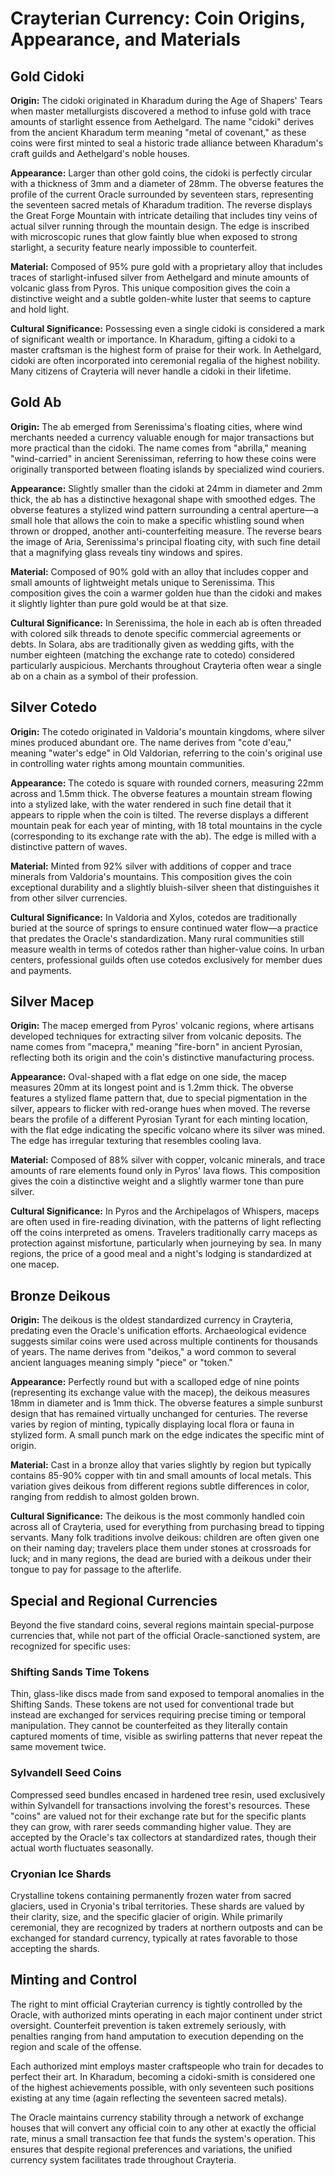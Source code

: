 # Crayterian Currency: Coin Origins, Appearance, and Materials

## Gold Cidoki

**Origin:** The cidoki originated in Kharadum during the Age of Shapers' Tears when master metallurgists discovered a method to infuse gold with trace amounts of starlight essence from Aethelgard. The name "cidoki" derives from the ancient Kharadum term meaning "metal of covenant," as these coins were first minted to seal a historic trade alliance between Kharadum's craft guilds and Aethelgard's noble houses.

**Appearance:** Larger than other gold coins, the cidoki is perfectly circular with a thickness of 3mm and a diameter of 28mm. The obverse features the profile of the current Oracle surrounded by seventeen stars, representing the seventeen sacred metals of Kharadum tradition. The reverse displays the Great Forge Mountain with intricate detailing that includes tiny veins of actual silver running through the mountain design. The edge is inscribed with microscopic runes that glow faintly blue when exposed to strong starlight, a security feature nearly impossible to counterfeit.

**Material:** Composed of 95% pure gold with a proprietary alloy that includes traces of starlight-infused silver from Aethelgard and minute amounts of volcanic glass from Pyros. This unique composition gives the coin a distinctive weight and a subtle golden-white luster that seems to capture and hold light.

**Cultural Significance:** Possessing even a single cidoki is considered a mark of significant wealth or importance. In Kharadum, gifting a cidoki to a master craftsman is the highest form of praise for their work. In Aethelgard, cidoki are often incorporated into ceremonial regalia of the highest nobility. Many citizens of Crayteria will never handle a cidoki in their lifetime.

## Gold Ab

**Origin:** The ab emerged from Serenissima's floating cities, where wind merchants needed a currency valuable enough for major transactions but more practical than the cidoki. The name comes from "abrilla," meaning "wind-carried" in ancient Serenissiman, referring to how these coins were originally transported between floating islands by specialized wind couriers.

**Appearance:** Slightly smaller than the cidoki at 24mm in diameter and 2mm thick, the ab has a distinctive hexagonal shape with smoothed edges. The obverse features a stylized wind pattern surrounding a central aperture—a small hole that allows the coin to make a specific whistling sound when thrown or dropped, another anti-counterfeiting measure. The reverse bears the image of Aria, Serenissima's principal floating city, with such fine detail that a magnifying glass reveals tiny windows and spires.

**Material:** Composed of 90% gold with an alloy that includes copper and small amounts of lightweight metals unique to Serenissima. This composition gives the coin a warmer golden hue than the cidoki and makes it slightly lighter than pure gold would be at that size.

**Cultural Significance:** In Serenissima, the hole in each ab is often threaded with colored silk threads to denote specific commercial agreements or debts. In Solara, abs are traditionally given as wedding gifts, with the number eighteen (matching the exchange rate to cotedo) considered particularly auspicious. Merchants throughout Crayteria often wear a single ab on a chain as a symbol of their profession.

## Silver Cotedo

**Origin:** The cotedo originated in Valdoria's mountain kingdoms, where silver mines produced abundant ore. The name derives from "cote d'eau," meaning "water's edge" in Old Valdorian, referring to the coin's original use in controlling water rights among mountain communities.

**Appearance:** The cotedo is square with rounded corners, measuring 22mm across and 1.5mm thick. The obverse features a mountain stream flowing into a stylized lake, with the water rendered in such fine detail that it appears to ripple when the coin is tilted. The reverse displays a different mountain peak for each year of minting, with 18 total mountains in the cycle (corresponding to its exchange rate with the ab). The edge is milled with a distinctive pattern of waves.

**Material:** Minted from 92% silver with additions of copper and trace minerals from Valdoria's mountains. This composition gives the coin exceptional durability and a slightly bluish-silver sheen that distinguishes it from other silver currencies.

**Cultural Significance:** In Valdoria and Xylos, cotedos are traditionally buried at the source of springs to ensure continued water flow—a practice that predates the Oracle's standardization. Many rural communities still measure wealth in terms of cotedos rather than higher-value coins. In urban centers, professional guilds often use cotedos exclusively for member dues and payments.

## Silver Macep

**Origin:** The macep emerged from Pyros' volcanic regions, where artisans developed techniques for extracting silver from volcanic deposits. The name comes from "macepra," meaning "fire-born" in ancient Pyrosian, reflecting both its origin and the coin's distinctive manufacturing process.

**Appearance:** Oval-shaped with a flat edge on one side, the macep measures 20mm at its longest point and is 1.2mm thick. The obverse features a stylized flame pattern that, due to special pigmentation in the silver, appears to flicker with red-orange hues when moved. The reverse bears the profile of a different Pyrosian Tyrant for each minting location, with the flat edge indicating the specific volcano where its silver was mined. The edge has irregular texturing that resembles cooling lava.

**Material:** Composed of 88% silver with copper, volcanic minerals, and trace amounts of rare elements found only in Pyros' lava flows. This composition gives the coin a distinctive weight and a slightly warmer tone than pure silver.

**Cultural Significance:** In Pyros and the Archipelagos of Whispers, maceps are often used in fire-reading divination, with the patterns of light reflecting off the coins interpreted as omens. Travelers traditionally carry maceps as protection against misfortune, particularly when journeying by sea. In many regions, the price of a good meal and a night's lodging is standardized at one macep.

## Bronze Deikous

**Origin:** The deikous is the oldest standardized currency in Crayteria, predating even the Oracle's unification efforts. Archaeological evidence suggests similar coins were used across multiple continents for thousands of years. The name derives from "deikos," a word common to several ancient languages meaning simply "piece" or "token."

**Appearance:** Perfectly round but with a scalloped edge of nine points (representing its exchange value with the macep), the deikous measures 18mm in diameter and is 1mm thick. The obverse features a simple sunburst design that has remained virtually unchanged for centuries. The reverse varies by region of minting, typically displaying local flora or fauna in stylized form. A small punch mark on the edge indicates the specific mint of origin.

**Material:** Cast in a bronze alloy that varies slightly by region but typically contains 85-90% copper with tin and small amounts of local metals. This variation gives deikous from different regions subtle differences in color, ranging from reddish to almost golden brown.

**Cultural Significance:** The deikous is the most commonly handled coin across all of Crayteria, used for everything from purchasing bread to tipping servants. Many folk traditions involve deikous: children are often given one on their naming day; travelers place them under stones at crossroads for luck; and in many regions, the dead are buried with a deikous under their tongue to pay for passage to the afterlife.

## Special and Regional Currencies

Beyond the five standard coins, several regions maintain special-purpose currencies that, while not part of the official Oracle-sanctioned system, are recognized for specific uses:

### Shifting Sands Time Tokens

Thin, glass-like discs made from sand exposed to temporal anomalies in the Shifting Sands. These tokens are not used for conventional trade but instead are exchanged for services requiring precise timing or temporal manipulation. They cannot be counterfeited as they literally contain captured moments of time, visible as swirling patterns that never repeat the same movement twice.

### Sylvandell Seed Coins

Compressed seed bundles encased in hardened tree resin, used exclusively within Sylvandell for transactions involving the forest's resources. These "coins" are valued not for their exchange rate but for the specific plants they can grow, with rarer seeds commanding higher value. They are accepted by the Oracle's tax collectors at standardized rates, though their actual worth fluctuates seasonally.

### Cryonian Ice Shards

Crystalline tokens containing permanently frozen water from sacred glaciers, used in Cryonia's tribal territories. These shards are valued by their clarity, size, and the specific glacier of origin. While primarily ceremonial, they are recognized by traders at northern outposts and can be exchanged for standard currency, typically at rates favorable to those accepting the shards.

## Minting and Control

The right to mint official Crayterian currency is tightly controlled by the Oracle, with authorized mints operating in each major continent under strict oversight. Counterfeit prevention is taken extremely seriously, with penalties ranging from hand amputation to execution depending on the region and scale of the offense.

Each authorized mint employs master craftspeople who train for decades to perfect their art. In Kharadum, becoming a cidoki-smith is considered one of the highest achievements possible, with only seventeen such positions existing at any time (again reflecting the seventeen sacred metals).

The Oracle maintains currency stability through a network of exchange houses that will convert any official coin to any other at exactly the official rate, minus a small transaction fee that funds the system's operation. This ensures that despite regional preferences and variations, the unified currency system facilitates trade throughout Crayteria.
